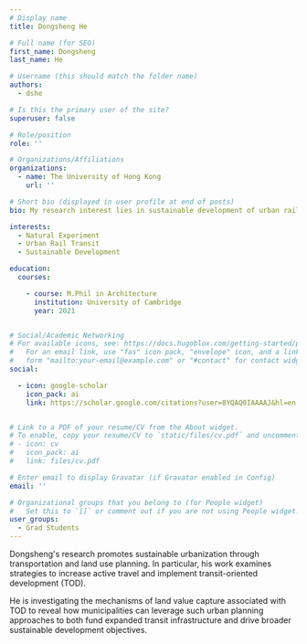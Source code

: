 ```yaml
---
# Display name
title: Dongsheng He

# Full name (for SEO)
first_name: Dongsheng
last_name: He

# Username (this should match the folder name)
authors:
  - dshe

# Is this the primary user of the site?
superuser: false

# Role/position
role: ''

# Organizations/Affiliations
organizations:
  - name: The University of Hong Kong
    url: ''

# Short bio (displayed in user profile at end of posts)
bio: My research interest lies in sustainable development of urban rail transit in high-density cities, covering aspects of land economy, social well-being, and urban design and morphology. My master thesis was about urban greenery and housing price, using a big data approach.

interests:
  - Natural Experiment
  - Urban Rail Transit
  - Sustainable Development

education:
  courses:

    - course: M.Phil in Architecture
      institution: University of Cambridge
      year: 2021


# Social/Academic Networking
# For available icons, see: https://docs.hugoblox.com/getting-started/page-builder/#icons
#   For an email link, use "fas" icon pack, "envelope" icon, and a link in the
#   form "mailto:your-email@example.com" or "#contact" for contact widget.
social:

  - icon: google-scholar
    icon_pack: ai
    link: https://scholar.google.com/citations?user=8YQAQ0IAAAAJ&hl=en


# Link to a PDF of your resume/CV from the About widget.
# To enable, copy your resume/CV to `static/files/cv.pdf` and uncomment the lines below.
# - icon: cv
#   icon_pack: ai
#   link: files/cv.pdf

# Enter email to display Gravatar (if Gravatar enabled in Config)
email: ''

# Organizational groups that you belong to (for People widget)
#   Set this to `[]` or comment out if you are not using People widget.
user_groups:
  - Grad Students
---
```


Dongsheng's research promotes sustainable urbanization through transportation and land use planning. In particular, his work examines strategies to increase active travel and implement transit-oriented development (TOD).

He is investigating the mechanisms of land value capture associated with TOD to reveal how municipalities can leverage such urban planning approaches to both fund expanded transit infrastructure and drive broader sustainable development objectives.